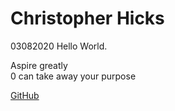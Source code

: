 <link rel="stylesheet" type="text/css" href="style.css">

# Christopher Hicks
03082020
Hello World.  

Aspire greatly  
0 can take away your purpose

[GitHub](https://github.com/spudunk)  



<script type="text/javascript" src="script.js"> </script>
